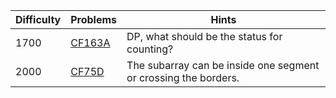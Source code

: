 | Difficulty | Problems | Hints |
| -------- | -------- | -------- |
| 1700 | [CF163A](https://codeforces.com/problemset/problem/163/A) | DP, what should be the status for counting? |
| 2000 | [CF75D](https://codeforces.com/problemset/problem/75/D) | The subarray can be inside one segment or crossing the borders. |